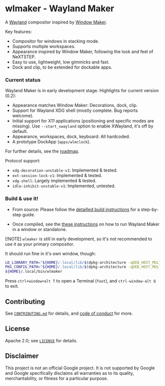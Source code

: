 # wlmaker - Wayland Maker

A [Wayland](https://wayland.freedesktop.org/) compositor inspired by 
[Window Maker](https://www.windowmaker.org/).

Key features:

* Compositor for windows in stacking mode.
* Supports multiple workspaces.
* Appearance inspired by Window Maker, following the look and feel of NeXTSTEP.
* Easy to use, lightweight, low gimmicks and fast.
* Dock and clip, to be extended for dockable apps.

### Current status

Wayland Maker is in early development stage. Highlights for current version (0.2):

* Appearance matches Window Maker: Decorations, dock, clip.
* Support for Wayland XDG shell (mostly complete. Bug reports welcome).
* Initial support for X11 applications (positioning and specific modes are missing).
  Use `--start_xwayland` option to enable XWayland, it's off by default.
* Appearance, workspaces, dock, keyboard: All hardcoded.
* A prototype DockApp (`apps/wlmclock`).

For further details, see the [roadmap](doc/ROADMAP.md).

Protocol support:

* `xdg-decoration-unstable-v1`: Implemented & tested.
* `ext-session-lock-v1`: Implemented & tested.
* `xdg-shell`: Largely implemented & tested.
* `idle-inhibit-unstable-v1`: Implemented, untested.

### Build & use it!

* From source: Please follow the [detailled build instructions](doc/BUILD.md)
  for a step-by-step guide. 
  
* Once compiled, see the [these instructions](doc/RUN.md) on how to run
  Wayland Maker in a window or standalone.

[!NOTE]
`wlmaker` is still in early development, so it's not recommended to use it as
your primary compositor.



It should run fine in it's own window, though:

```bash
LD_LIBRARY_PATH="${HOME}/.local/lib/$(dpkg-architecture -qDEB_HOST_MULTIARCH)" \
PKG_CONFIG_PATH="${HOME}/.local/lib/$(dpkg-architecture -qDEB_HOST_MULTIARCH)/pkgconfig/:${HOME}/.local/share/pkgconfig/" \
${HOME}/.local/bin/wlmaker
```

Press `ctrl+window+alt T` to open a Terminal (`foot`), and `ctrl-window-alt Q`
to exit.

## Contributing

See [`CONTRIBUTING.md`](CONTRIBUTING.md) for details, and 
[code of conduct](CODE_OF_CONDUCT.md) for more.

## License

Apache 2.0; see [`LICENSE`](LICENSE) for details.

## Disclaimer

This project is not an official Google project. It is not supported by
Google and Google specifically disclaims all warranties as to its quality,
merchantability, or fitness for a particular purpose.
